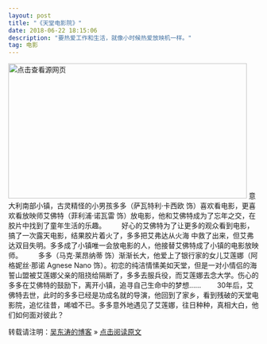 ```yaml
---
layout: post
title: "《天堂电影院》"
date: 2018-06-22 18:15:06 
description: "要热爱工作和生活，就像小时候热爱放映机一样。"
tag: 电影
---
```


<img class="currentImg" id="currentImg" onload="alog &amp;&amp; alog('speed.set', 'c_firstPageComplete', +new Date); alog.fire &amp;&amp; alog.fire('mark');" src="https://timgsa.baidu.com/timg?image&amp;quality=80&amp;size=b9999_10000&amp;sec=1529642895971&amp;di=41ac114ef67f0632f69759540e4466b6&amp;imgtype=0&amp;src=http%3A%2F%2Fpic3.duowan.com%2Fpsp%2F0811%2F90756746449%2F90756906288.png" width="480" height="272" style="top: 210px; left: 5px; width: 480px; height: 272px; cursor: pointer;" log-rightclick="p=5.102" title="点击查看源网页">
意大利南部小镇，古灵精怪的小男孩多多（萨瓦特利·卡西欧 饰）喜欢看电影，更喜欢看放映师艾佛特（菲利浦·诺瓦雷 饰）放电影，他和艾佛特成为了忘年之交，在胶片中找到了童年生活的乐趣。 
　　好心的艾佛特为了让更多的观众看到电影，搞了一次露天电影，结果胶片着火了，多多把艾弗达从火海 中救了出来，但艾弗达双目失明。多多成了小镇唯一会放电影的人，他接替艾佛特成了小镇的电影放映师。 
　　多多（马克·莱昂纳蒂 饰）渐渐长大，他爱上了银行家的女儿艾莲娜（阿格妮丝·那诺 Agnese Nano 饰）。初恋的纯洁情愫美如天堂，但是一对小情侣的海誓山盟被艾莲娜父亲的阻挠给隔断了，多多去服兵役，而艾莲娜去念大学。伤心的多多在艾佛特的鼓励下，离开小镇，追寻自己生命中的梦想…… 
　　30年后，艾佛特去世，此时的多多已经是功成名就的导演，他回到了家乡，看到残破的天堂电影院，追忆往昔，唏嘘不已。多多意外地遇见了艾莲娜，往日种种，真相大白，他们如何面对彼此？



<br>

转载请注明：[吴东涛的博客](http://baixin) » [点击阅读原文](http://baixin.io/2015/09/《天堂电影院》/)
